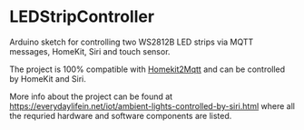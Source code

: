 # LEDStripController
Arduino sketch for controlling two WS2812B LED strips via MQTT messages, HomeKit, Siri and touch sensor.

The project is 100% compatible with [Homekit2Mqtt](https://github.com/hobbyquaker/homekit2mqtt) and can be controlled by HomeKit and Siri.

More info about the project can be found at https://everydaylifein.net/iot/ambient-lights-controlled-by-siri.html where all the requried hardware and software components are listed.
